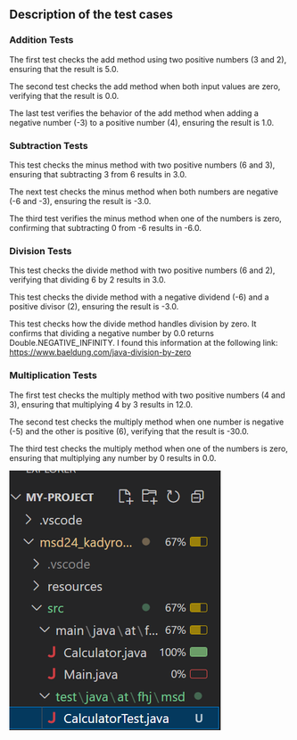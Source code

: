 ## Description of the test cases

### Addition Tests
The first test checks the add method using two positive numbers (3 and 2), ensuring that the result is 5.0.

The second test checks the add method when both input values are zero, verifying that the result is 0.0.

The last test verifies the behavior of the add method when adding a negative number (-3) to a positive number (4), ensuring the result is 1.0.

### Subtraction Tests
This test checks the minus method with two positive numbers (6 and 3), ensuring that subtracting 3 from 6 results in 3.0.

The next test checks the minus method when both numbers are negative (-6 and -3), ensuring the result is -3.0.

The third test verifies the minus method when one of the numbers is zero, confirming that subtracting 0 from -6 results in -6.0.

### Division Tests
This test checks the divide method with two positive numbers (6 and 2), verifying that dividing 6 by 2 results in 3.0.

This test checks the divide method with a negative dividend (-6) and a positive divisor (2), ensuring the result is -3.0.

This test checks how the divide method handles division by zero. It confirms that dividing a negative number by 0.0 returns Double.NEGATIVE_INFINITY. I found this information at the following link: https://www.baeldung.com/java-division-by-zero

### Multiplication Tests
The first test checks the multiply method with two positive numbers (4 and 3), ensuring that multiplying 4 by 3 results in 12.0.

The second test checks the multiply method when one number is negative (-5) and the other is positive (6), verifying that the result is -30.0.

The third test checks the multiply method when one of the numbers is zero, ensuring that multiplying any number by 0 results in 0.0.

![ex4_1](resources/images/ex4_1.png)